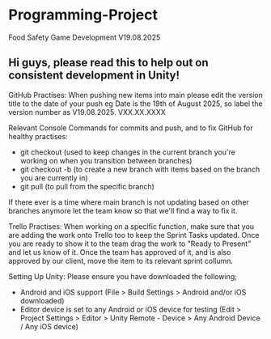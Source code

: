 # Programming-Project
Food Safety Game Development V19.08.2025

## Hi guys, please read this to help out on consistent development in Unity!

GitHub Practises:
When pushing new items into main please edit the version title to the date of your push eg Date is the 19th of August 2025, so label the version number as V19.08.2025. VXX.XX.XXXX

Relevant Console Commands for commits and push, and to fix GitHub for healthy practises:
- git checkout <branch-name> (used to keep changes in the current branch you're working on when you transition between branches)
- git checkout -b <branch-name> (to create a new branch with items based on the branch you are currently in)
- git pull <branch-name> (to pull from the specific branch)

If there ever is a time where main branch is not updating based on other branches anymore let the team know so that we'll find a way to fix it.

Trello Practises:
When working on a specific function, make sure that you are adding the work onto Trello too to keep the Sprint Tasks updated. Once you are ready to show it to the team drag the work to "Ready to Present" and let us know of it. Once the team has approved of it, and is also approved by our client, move the item to its relevant sprint collumn.

Setting Up Unity:
Please ensure you have downloaded the following;
- Android and iOS support (File > Build Settings > Android and/or iOS downloaded)
- Editor device is set to any Android or iOS device for testing (Edit > Project Settings > Editor > Unity Remote - Device > Any Android Device / Any iOS device)



